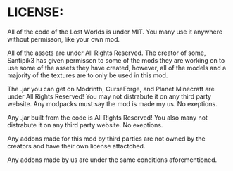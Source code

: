 # LICENSE:
All of the code of the Lost Worlds is under MIT. You many use it anywhere without permisson, like your own mod.

All of the assets are under All Rights Reserved. The creator of some, Santipik3 has given permisson to some of the mods they are working on to use some of the assets they have created, however, all of the models and a majority of the textures are to only be used in this mod.

The .jar you can get on Modrinth, CurseForge, and Planet Minecraft are under All Rights Reserved! You may not distrabute it on any third party website. Any modpacks must say the mod is made my us. No exeptions.

Any .jar built from the code is All Rights Reserved! You also many not distrabute it on any third party website. No exeptions.

Any addons made for this mod by third parties are not owned by the creators and have their own license attactched.

Any addons made by us are under the same conditions aforementioned.
